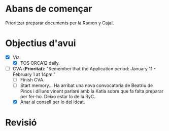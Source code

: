 
# Abans de començar
Prioritzar preparar documents per la Ramon y Cajal.
# Objectius d'avui
- [x] Viz:
	- [x] TOS ORCA12 daily.
- [ ] CVA (**Prioritat**):
      "Remember that the Application period: January 11 - February 1 at 14pm."
	- [ ] Finish CVA.
	- [ ] Start memory...
	      Ha arribat una nova convocatoria de Beatriu de Pinos i dilluns vinent parlaré amb la Katia sobre que fa falta preparar per fer-ho. Deixo estar lo de la RyC.
  - [x] Anar al consell per lo del idcat.
      
# Revisió































































































































































































































































































































































































































































































































































































































































































































































































































































































































































































































































































































































































































































































































































































































































































































































































































































































































































































































































































































































































































































































































































































































































































































































































































































































































































































































































































































































































































































































































































































































































































































































































































































































































































































































































































































































































































































































































































































































































































































































































































































































































































































































































































































































































































































































































































































































































































































































































































































































































































































































































